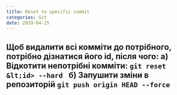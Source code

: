 ```yaml
---
title: Reset to specific commit
categories: Git
date: 2019-04-15
---
```


**Щоб видалити всі комміти до потрібного, потрібно дізнатися його id, після чого:**
**а) Відкотити непотрібні комміти:**
`git reset &lt;id> --hard `
**б) Запушити зміни в репозиторій**
`git push origin HEAD --force`
-----